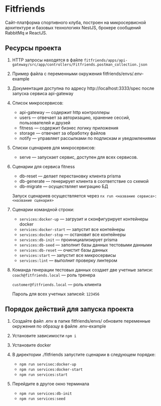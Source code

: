 
# Fitfriends

Сайт-платформа спортивного клуба, построен на микросервисной архитектуре и базовых технологиях NestJS, брокере сообщений RabbitMq и ReactJS.

## Ресурсы проектa

1. HTTP запросы находятся в файле `fitfriends/apps/api-gateway/src/app/controllers/Fitfriends.postman_collection.json`
1. Пример файла с переменными окружения fitfriends/envs/.env-example
1. Документация доступна по адресу http://localhost:3333/spec после запуска сервиcа api-gateway
1. Список микросервисов:
   - api-gateway — содержит http контроллеры
   - users — отвечает за авторизацию, хранение сессий, пользователей и друзей
   - fitness — содержит бизнес логику приложения
   - storage — отвечает за обработку файлов
   - notify — управляет рассылками по подпискам и уведомлениями
1. Списки сценариев для микросервисов:
   - serve — запускает сервис, доступен для всех сервисов.
1. Сценарии для сервиса fitness

   - db-reset — делает перестановку клиента prisma
   - db-generate — генерирует клиента в соответствие со схемой
   - db-migrate — осуществляет миграцию БД

   Запуск сценариев осуществляется через `nx run <название сервиса>:<название сценария>`

1. Сценарии командной строки:

   - `services:docker-up` — загрузит и сконфигурирует контейнеры docker
   - `services:docker-start` — запустит все контейнеры
   - `services:docker-stop` — остановит все контейнеры
   - `services:db-init` — проинициализирует prisma
   - `services:db-seed` — заполнит базы данных тестовыми данными
   - `services:db-reset` — очистит базы данных
   - `services:start` — запустит все микросервисы
   - `services:lint` — выполнит проверку линтером

1. Команда генерации тестовых данных создает две учетные записи:
   `coach@fitfriends.local` — роль тренера

   `customer@fitfriends.local` — роль клиента

   Пароль для всех учетных записей: `123456`

## Порядок действий для запуска проекта

1. Создайте файл .env в папке fitfriends/envs/ обновите переменные окружения по образцу в файле .env-example
1. Установите зависимости `npm i`
1. Установите docker
1. В директории ./fitfriends запустите сценарии в следующем порядке:
   - `npm run servisec:docker-up`
   - `npm run services:docker-start`
   - `npm run services:start`

1. Перейдите в другое окно терминала
   - `npm run services:db-init`
   - `npm run services:seed`
